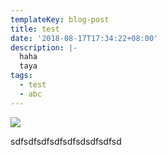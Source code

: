 ```yaml
---
templateKey: blog-post
title: test
date: '2018-08-17T17:34:22+08:00'
description: |-
  haha
  taya
tags:
  - test
  - abc
---
```

![](/img/coffee-gear.png)

sdfsdfsdfsdfsdfsdsdfsdfsd
